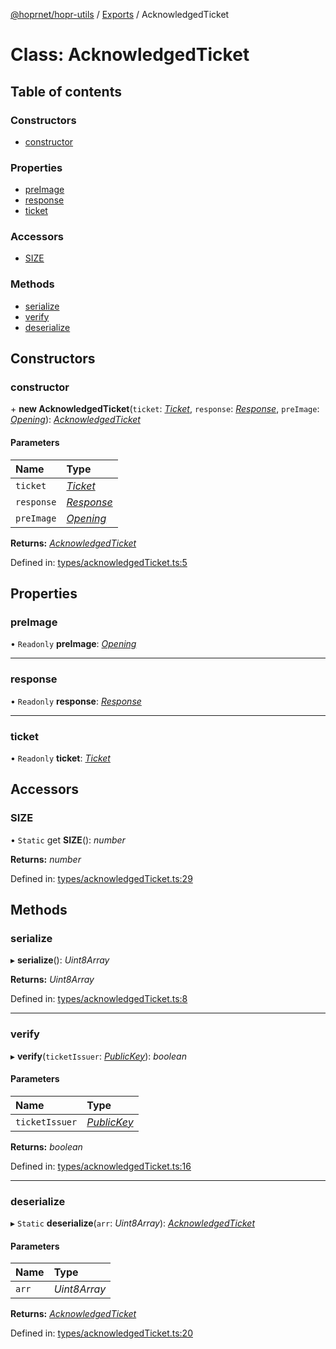[@hoprnet/hopr-utils](../README.md) / [Exports](../modules.md) / AcknowledgedTicket

# Class: AcknowledgedTicket

## Table of contents

### Constructors

- [constructor](acknowledgedticket.md#constructor)

### Properties

- [preImage](acknowledgedticket.md#preimage)
- [response](acknowledgedticket.md#response)
- [ticket](acknowledgedticket.md#ticket)

### Accessors

- [SIZE](acknowledgedticket.md#size)

### Methods

- [serialize](acknowledgedticket.md#serialize)
- [verify](acknowledgedticket.md#verify)
- [deserialize](acknowledgedticket.md#deserialize)

## Constructors

### constructor

\+ **new AcknowledgedTicket**(`ticket`: [*Ticket*](ticket.md), `response`: [*Response*](response.md), `preImage`: [*Opening*](opening.md)): [*AcknowledgedTicket*](acknowledgedticket.md)

#### Parameters

| Name | Type |
| :------ | :------ |
| `ticket` | [*Ticket*](ticket.md) |
| `response` | [*Response*](response.md) |
| `preImage` | [*Opening*](opening.md) |

**Returns:** [*AcknowledgedTicket*](acknowledgedticket.md)

Defined in: [types/acknowledgedTicket.ts:5](https://github.com/hoprnet/hoprnet/blob/master/packages/utils/src/types/acknowledgedTicket.ts#L5)

## Properties

### preImage

• `Readonly` **preImage**: [*Opening*](opening.md)

___

### response

• `Readonly` **response**: [*Response*](response.md)

___

### ticket

• `Readonly` **ticket**: [*Ticket*](ticket.md)

## Accessors

### SIZE

• `Static` get **SIZE**(): *number*

**Returns:** *number*

Defined in: [types/acknowledgedTicket.ts:29](https://github.com/hoprnet/hoprnet/blob/master/packages/utils/src/types/acknowledgedTicket.ts#L29)

## Methods

### serialize

▸ **serialize**(): *Uint8Array*

**Returns:** *Uint8Array*

Defined in: [types/acknowledgedTicket.ts:8](https://github.com/hoprnet/hoprnet/blob/master/packages/utils/src/types/acknowledgedTicket.ts#L8)

___

### verify

▸ **verify**(`ticketIssuer`: [*PublicKey*](publickey.md)): *boolean*

#### Parameters

| Name | Type |
| :------ | :------ |
| `ticketIssuer` | [*PublicKey*](publickey.md) |

**Returns:** *boolean*

Defined in: [types/acknowledgedTicket.ts:16](https://github.com/hoprnet/hoprnet/blob/master/packages/utils/src/types/acknowledgedTicket.ts#L16)

___

### deserialize

▸ `Static` **deserialize**(`arr`: *Uint8Array*): [*AcknowledgedTicket*](acknowledgedticket.md)

#### Parameters

| Name | Type |
| :------ | :------ |
| `arr` | *Uint8Array* |

**Returns:** [*AcknowledgedTicket*](acknowledgedticket.md)

Defined in: [types/acknowledgedTicket.ts:20](https://github.com/hoprnet/hoprnet/blob/master/packages/utils/src/types/acknowledgedTicket.ts#L20)
